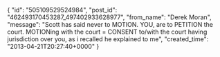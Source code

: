 {
   "id": "505109529524984",
   "post_id": "462493170453287_497402933628977",
   "from_name": "Derek Moran",
   "message": "Scott has said never to MOTION. YOU, are to PETITION the court. MOTIONing with the court = CONSENT to/with the court having jurisdiction over you, as i recalled he explained to me",
   "created_time": "2013-04-21T20:27:40+0000"
 }
